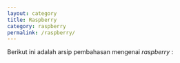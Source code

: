 ```yaml
---
layout: category
title: Raspberry
category: raspberry
permalink: /raspberry/
---
```


Berikut ini adalah arsip pembahasan mengenai _raspberry_ :